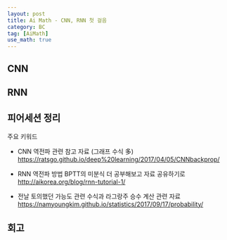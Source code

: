 ```yaml
---
layout: post
title: Ai Math - CNN, RNN 첫 걸음
category: BC
tag: [AiMath] 
use_math: true
---
```


## CNN

## RNN

## 피어세션 정리

주요 키워드

- CNN 역전파 관련 참고 자료 (그래프 수식 多)
https://ratsgo.github.io/deep%20learning/2017/04/05/CNNbackprop/

- RNN 역전파 방법 BPTT의 미분식
더 공부해보고 자료 공유하기로
http://aikorea.org/blog/rnn-tutorial-1/

- 전날 토의했던 가능도 관련 수식과 라그랑주 승수 계산 관련 자료
https://namyoungkim.github.io/statistics/2017/09/17/probability/

## 회고